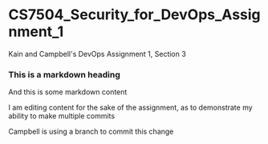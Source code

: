 # CS7504_Security_for_DevOps_Assignment_1
Kain and Campbell's DevOps Assignment 1, Section 3

### This is a markdown heading
And this is some markdown content

I am editing content for the sake of the assignment, as to demonstrate my ability to make multiple commits

Campbell is using a branch to commit this change
